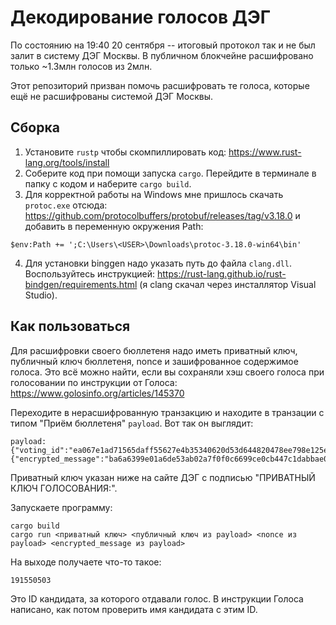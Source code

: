 # Декодирование голосов ДЭГ

По состоянию на 19:40 20 сентября -- итоговый протокол так и не был залит в систему ДЭГ Москвы.
В публичном блокчейне расшифровано только ~1.3млн голосов из 2млн.

Этот репозиторий призван помочь расшифровать те голоса, которые ещё не расшифрованы системой ДЭГ Москвы.

## Сборка

1. Установите `rustp` чтобы скомпиллировать код: https://www.rust-lang.org/tools/install
2. Соберите код при помощи запуска `cargo`. Перейдите в терминале в папку с кодом и наберите `cargo build`.
3. Для корректной работы на Windows мне пришлось скачать `protoc.exe` отсюда: https://github.com/protocolbuffers/protobuf/releases/tag/v3.18.0 и добавить в переменную окружения Path:
```
$env:Path += ';C:\Users\<USER>\Downloads\protoc-3.18.0-win64\bin'
```
4. Для установки binggen надо указать путь до файла `clang.dll`. Воспользуйтесь инструкцией: https://rust-lang.github.io/rust-bindgen/requirements.html (я clang скачал через инсталлятор Visual Studio).

## Как пользоваться

Для расшифровки своего бюллетеня надо иметь приватный ключ, публичный ключ бюллетеня, nonce и зашифрованное содержимое голоса.
Это всё можно найти, если вы сохраняли хэш своего голоса при голосовании по инструкции от Голоса: https://www.golosinfo.org/articles/145370

Переходите в нерасшифрованную транзакцию и находите в транзации c типом "Приём бюллетеня" `payload`. Вот так он выглядит:
```
payload: {"voting_id":"ea067e1ad71565daff55627e4b35340620d53d644820478ee798e125efe657c2","district_id":205,"encrypted_choice":{"encrypted_message":"ba6a6399e01a6de53ab02a7f0f0c6699ce0cb447c1dabbae06","nonce":"5f5ee156f699024e0931434ff7654b7ff335099f995d9e8b","public_key":"3cb1eda1c7e718cac35a8f920e86a78e2b8d204ad5a586910eeda3ba29d66564"}}
```

Приватный ключ указан ниже на сайте ДЭГ с подписью "ПРИВАТНЫЙ КЛЮЧ ГОЛОСОВАНИЯ:".

Запускаете программу:
```
cargo build
cargo run <приватный ключ> <публичный ключ из payload> <nonce из payload> <encrypted_message из payload>
```

На выходе получаете что-то такое:
```
191550503
```

Это ID кандидата, за которого отдавали голос. В инструкции Голоса написано, как потом проверить имя кандидата с этим ID.